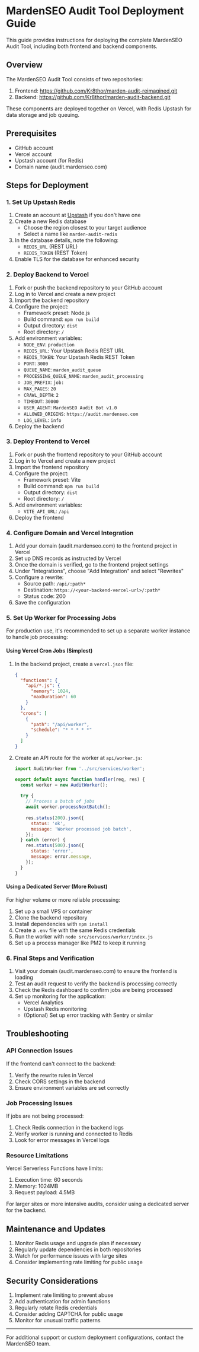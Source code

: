 # MardenSEO Audit Tool Deployment Guide

This guide provides instructions for deploying the complete MardenSEO Audit Tool, including both frontend and backend components.

## Overview

The MardenSEO Audit Tool consists of two repositories:
1. Frontend: https://github.com/Kr8thor/marden-audit-reimagined.git
2. Backend: https://github.com/Kr8thor/marden-audit-backend.git

These components are deployed together on Vercel, with Redis Upstash for data storage and job queuing.

## Prerequisites

- GitHub account
- Vercel account
- Upstash account (for Redis)
- Domain name (audit.mardenseo.com)

## Steps for Deployment

### 1. Set Up Upstash Redis

1. Create an account at [Upstash](https://upstash.com/) if you don't have one
2. Create a new Redis database
   - Choose the region closest to your target audience
   - Select a name like `marden-audit-redis`
3. In the database details, note the following:
   - `REDIS_URL` (REST URL)
   - `REDIS_TOKEN` (REST Token)
4. Enable TLS for the database for enhanced security

### 2. Deploy Backend to Vercel

1. Fork or push the backend repository to your GitHub account
2. Log in to Vercel and create a new project
3. Import the backend repository
4. Configure the project:
   - Framework preset: Node.js
   - Build command: `npm run build`
   - Output directory: `dist`
   - Root directory: `/`
5. Add environment variables:
   - `NODE_ENV`: `production`
   - `REDIS_URL`: Your Upstash Redis REST URL
   - `REDIS_TOKEN`: Your Upstash Redis REST Token
   - `PORT`: `3000`
   - `QUEUE_NAME`: `marden_audit_queue`
   - `PROCESSING_QUEUE_NAME`: `marden_audit_processing`
   - `JOB_PREFIX`: `job:`
   - `MAX_PAGES`: `20`
   - `CRAWL_DEPTH`: `2`
   - `TIMEOUT`: `30000`
   - `USER_AGENT`: `MardenSEO Audit Bot v1.0`
   - `ALLOWED_ORIGINS`: `https://audit.mardenseo.com`
   - `LOG_LEVEL`: `info`
6. Deploy the backend

### 3. Deploy Frontend to Vercel

1. Fork or push the frontend repository to your GitHub account
2. Log in to Vercel and create a new project
3. Import the frontend repository
4. Configure the project:
   - Framework preset: Vite
   - Build command: `npm run build`
   - Output directory: `dist`
   - Root directory: `/`
5. Add environment variables:
   - `VITE_API_URL`: `/api`
6. Deploy the frontend

### 4. Configure Domain and Vercel Integration

1. Add your domain (audit.mardenseo.com) to the frontend project in Vercel
2. Set up DNS records as instructed by Vercel
3. Once the domain is verified, go to the frontend project settings
4. Under "Integrations", choose "Add Integration" and select "Rewrites"
5. Configure a rewrite:
   - Source path: `/api/:path*`
   - Destination: `https://<your-backend-vercel-url>/:path*`
   - Status code: 200
6. Save the configuration

### 5. Set Up Worker for Processing Jobs

For production use, it's recommended to set up a separate worker instance to handle job processing:

#### Using Vercel Cron Jobs (Simplest)

1. In the backend project, create a `vercel.json` file:
   ```json
   {
     "functions": {
       "api/*.js": {
         "memory": 1024,
         "maxDuration": 60
       }
     },
     "crons": [
       {
         "path": "/api/worker",
         "schedule": "* * * * *"
       }
     ]
   }
   ```

2. Create an API route for the worker at `api/worker.js`:
   ```javascript
   import AuditWorker from '../src/services/worker';

   export default async function handler(req, res) {
     const worker = new AuditWorker();
     
     try {
       // Process a batch of jobs
       await worker.processNextBatch();
       
       res.status(200).json({
         status: 'ok',
         message: 'Worker processed job batch',
       });
     } catch (error) {
       res.status(500).json({
         status: 'error',
         message: error.message,
       });
     }
   }
   ```

#### Using a Dedicated Server (More Robust)

For higher volume or more reliable processing:

1. Set up a small VPS or container
2. Clone the backend repository
3. Install dependencies with `npm install`
4. Create a `.env` file with the same Redis credentials
5. Run the worker with `node src/services/worker/index.js`
6. Set up a process manager like PM2 to keep it running

### 6. Final Steps and Verification

1. Visit your domain (audit.mardenseo.com) to ensure the frontend is loading
2. Test an audit request to verify the backend is processing correctly
3. Check the Redis dashboard to confirm jobs are being processed
4. Set up monitoring for the application:
   - Vercel Analytics
   - Upstash Redis monitoring
   - (Optional) Set up error tracking with Sentry or similar

## Troubleshooting

### API Connection Issues

If the frontend can't connect to the backend:
1. Verify the rewrite rules in Vercel
2. Check CORS settings in the backend
3. Ensure environment variables are set correctly

### Job Processing Issues

If jobs are not being processed:
1. Check Redis connection in the backend logs
2. Verify worker is running and connected to Redis
3. Look for error messages in Vercel logs

### Resource Limitations

Vercel Serverless Functions have limits:
1. Execution time: 60 seconds
2. Memory: 1024MB
3. Request payload: 4.5MB

For larger sites or more intensive audits, consider using a dedicated server for the backend.

## Maintenance and Updates

1. Monitor Redis usage and upgrade plan if necessary
2. Regularly update dependencies in both repositories
3. Watch for performance issues with large sites
4. Consider implementing rate limiting for public usage

## Security Considerations

1. Implement rate limiting to prevent abuse
2. Add authentication for admin functions
3. Regularly rotate Redis credentials
4. Consider adding CAPTCHA for public usage
5. Monitor for unusual traffic patterns

---

For additional support or custom deployment configurations, contact the MardenSEO team.